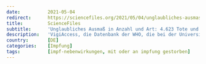 ```yaml
---
date:          2021-05-04
redirect:      https://sciencefiles.org/2021/05/04/unglaubliches-ausmas-in-anzahl-und-art-4-623-tote-und-154-seiten-mit-den-nebenwirkungen-von-covid-19-impfstoffen/
title:         ScienceFiles
subtitle:      'Unglaubliches Ausmaß in Anzahl und Art: 4.623 Tote und 154 Seiten mit den Nebenwirkungen von COVID-19 Impfstoffen'
description:   'VigiAccess, die Datenbank der WHO, die bei der University of Uppsala geführt wird, haben wir am 27. März vorgestellt. Die Datenbank ist nicht vollständig. Die Datenbank unterscheidet nicht nach Impfstoffen, es ist also unmöglich herauszufinden, welche Impfstoffe welche Impffolgen haben, aber die Datenbank hat den unschätzbaren Vorteil, eine Vollerhebung von Nebenwirkungen bereitzustellen, die nach Impfung…'
country:       [DE]
categories:    [Impfung]
tags:          [impf-nebenwirkungen, mit oder an impfung gestorben]
---
```

